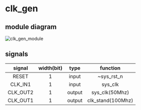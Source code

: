 # clk_gen

## module diagram

![clk_gen_module](https://github.com/KaihaoYuHW/Verilog_a_simple_Frequency_counter/blob/main/doc/clk_gen_module.png)

## signals

|  signal  | width(bit) |  type  |     function      |
| :------: | :--------: | :----: | :---------------: |
|  RESET   |     1      | input  |    ~sys_rst_n     |
| CLK_IN1  |     1      | input  |      sys_clk      |
| CLK_OUT2 |     1      | output |  sys_clk(50Mhz)   |
| CLK_OUT1 |     1      | output | clk_stand(100Mhz) |

